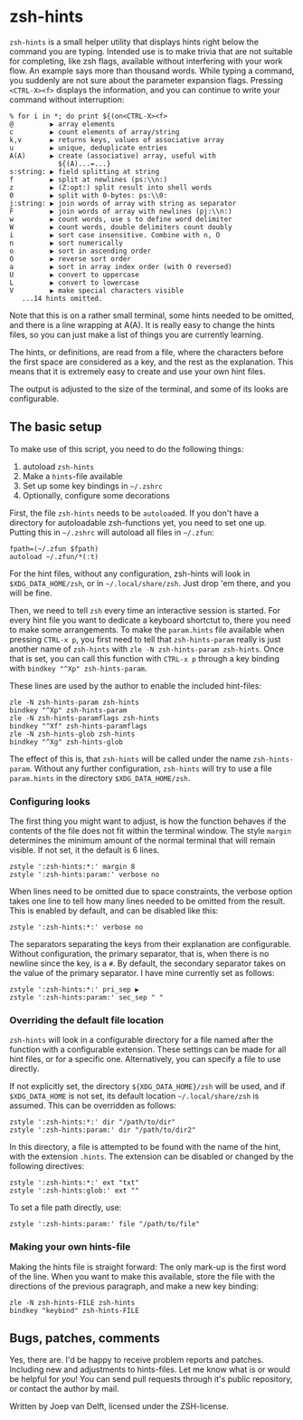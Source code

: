 # zsh-hints #


``zsh-hints`` is a small helper utility that displays hints right below the command you are typing.  Intended use is to make trivia that are not suitable for completing, like zsh flags, available without interfering with your work flow.  An example says more than thousand words. While typing a command, you suddenly are not sure about the parameter expansion flags.  Pressing ``<CTRL-X><f>`` displays the information, and you can continue to write your command without interruption: 

    % for i in *; do print ${(on<CTRL-X><f>
    @         ▶ array elements
    c         ▶ count elements of array/string
    k,v       ▶ returns keys, values of associative array
    u         ▶ unique, deduplicate entries
    A(A)      ▶ create (associative) array, useful with
                ${(A)...=...}
    s:string: ▶ field splitting at string
    f         ▶ split at newlines (ps:\\n:)
    z         ▶ (Z:opt:) split result into shell words
    0         ▶ split with 0-bytes: ps:\\0:
    j:string: ▶ join words of array with string as separator
    F         ▶ join words of array with newlines (pj:\\n:)
    w         ▶ count words, use s to define word delimiter
    W         ▶ count words, double delimiters count doubly
    i         ▶ sort case insensitive. Combine with n, O
    n         ▶ sort numerically
    o         ▶ sort in ascending order
    O         ▶ reverse sort order
    a         ▶ sort in array index order (with O reversed)
    U         ▶ convert to uppercase
    L         ▶ convert to lowercase
    V         ▶ make special characters visible
       ...14 hints omitted.

Note that this is on a rather small terminal, some hints needed to be
omitted, and there is a line wrapping at A(A). It is really easy to
change the hints files, so you can just make a list of things you are
currently learning. 


The hints, or definitions, are read from a file, where the characters before the first space are considered as a key, and the rest as the explanation.  This means that it is extremely easy to create and use your own hint files.  

The output is adjusted to the size of the terminal, and some of its looks are configurable. 

## The basic setup ##
To make use of this script, you need to do the following things: 

1.  autoload ``zsh-hints``
2.  Make a ``hints``-file available
3.  Set up some key bindings in ``~/.zshrc``
4.  Optionally, configure some decorations

First, the file ``zsh-hints`` needs to be ``autoload``ed.  If you don't have a directory for autoloadable zsh-functions yet, you need to set one up.  Putting this in ``~/.zshrc`` will autoload all files in ``~/.zfun``: 

    fpath=(~/.zfun $fpath)
    autoload ~/.zfun/*(:t)

For the hint files, without any configuration, zsh-hints will look in
``$XDG_DATA_HOME/zsh``, or in ``~/.local/share/zsh``.  Just drop 'em there, and you will be fine.  

Then, we need to tell ``zsh`` every time an interactive session is started.  For every hint file you want to dedicate a keyboard shortctut to, there you need to make some arrangements.  To make the ``param.hints`` file available when pressing ``CTRL-x p``, you first need to tell that ``zsh-hints-param`` really is just another name of ``zsh-hints`` with ``zle -N zsh-hints-param zsh-hints``.  Once that is set, you can call this function with ``CTRL-x p`` through a key binding with ``bindkey "^Xp" zsh-hints-param``.  

These lines are used by the author to enable the included hint-files: 

    zle -N zsh-hints-param zsh-hints
    bindkey "^Xp" zsh-hints-param
    zle -N zsh-hints-paramflags zsh-hints
    bindkey "^Xf" zsh-hints-paramflags
    zle -N zsh-hints-glob zsh-hints
    bindkey "^Xg" zsh-hints-glob

The effect of this is, that ``zsh-hints`` will be called under the name ``zsh-hints-param``.  Without any further configuration, ``zsh-hints`` will try to use a file ``param.hints`` in the directory ``$XDG_DATA_HOME/zsh``. 


### Configuring looks ###

The first thing you might want to adjust, is how the function behaves if the contents of the file does not fit within the terminal window.  The style ``margin`` determines the minimum amount of the normal terminal that will remain visible. If not set, it the default is 6 lines. 

    zstyle ':zsh-hints:*:' margin 8
    zstyle ':zsh-hints:param:' verbose no

When lines need to be omitted due to space constraints, the verbose option takes one line to tell how many lines needed to be omitted from the result.  This is enabled by default, and can be disabled like this: 

    zstyle ':zsh-hints:*:' verbose no

The separators separating the keys from their explanation are configurable. Without configuration, the primary separator, that is, when there is no newline since the key, is a ``#``.  By default, the secondary separator takes on the value of the primary separator.  I have mine currently set as follows: 

    zstyle ':zsh-hints:*:' pri_sep ▶
    zstyle ':zsh-hints:param:' sec_sep " "


### Overriding the default file location ###
``zsh-hints`` will look in a configurable directory for a file named after the function with a configurable extension.  These settings can be made for all hint files, or for a specific one.  Alternatively, you can specify a file to use directly. 

If not explicitly set, the directory ``${XDG_DATA_HOME}/zsh`` will be used, and if ``$XDG_DATA_HOME`` is not set, its default location ``~/.local/share/zsh`` is assumed.  This can be overridden as follows: 

    zstyle ':zsh-hints:*:' dir "/path/to/dir"
    zstyle ':zsh-hints:param:' dir "/path/to/dir2"

In this directory, a file is attempted to be found with the name of the hint, with the extension ``.hints``.  The extension can be disabled or changed by the following directives: 

    zstyle ':zsh-hints:*:' ext "txt"
    zstyle ':zsh-hints:glob:' ext ""

To set a file path directly, use: 

    zstyle ':zsh-hints:param:' file "/path/to/file"

### Making your own hints-file ###
Making the hints file is straight forward: The only mark-up is the first word of the line.  When you want to make this available, store the file with the directions of the previous paragraph, and make a new key binding: 

    zle -N zsh-hints-FILE zsh-hints
    bindkey "keybind" zsh-hints-FILE

## Bugs, patches, comments ##

Yes, there are.  I'd be happy to receive problem reports and patches.  Including new and adjustments to hints-files.  Let me know what is or would be helpful for _you_!  You can send pull requests through it's public repository, or contact the author by mail. 

Written by Joep van Delft, licensed under the ZSH-license. 

